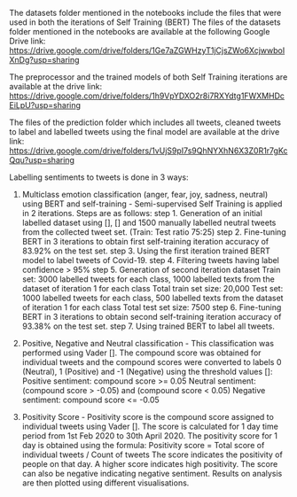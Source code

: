 The datasets folder mentioned in the notebooks include the files that were used in both the iterations of Self Training (BERT) 
The files of the datasets folder mentioned in the notebooks are available at the following Google Drive link: https://drive.google.com/drive/folders/1Ge7aZGWHzyT1jCjsZWo6XcjwwboIXnDg?usp=sharing

The preprocessor and the trained models of both Self Training iterations are available at the drive link: https://drive.google.com/drive/folders/1h9VpYDXO2r8i7RXYdtg1FWXMHDcEiLpU?usp=sharing

The files of the prediction folder which includes all tweets, cleaned tweets to label and labelled tweets using the final model are available at the drive link: https://drive.google.com/drive/folders/1vUjS9pI7s9QhNYXhN6X3Z0R1r7gKcQqu?usp=sharing

Labelling sentiments to tweets is done in 3 ways:
1. Multiclass emotion classification (anger, fear, joy, sadness, neutral) using BERT and self-training -
Semi-supervised Self Training is applied in 2 iterations.
Steps are as follows:
step 1. Generation of an initial labelled dataset using [], [] and 1500 manually labelled neutral tweets from the collected tweet set. (Train: Test ratio 75:25)
step 2. Fine-tuning BERT in 3 iterations to obtain first self-training iteration accuracy of 83.92% on the test set.
step 3. Using the first iteration trained BERT model to label tweets of Covid-19.
step 4. Filtering tweets having label confidence > 95%
step 5. Generation of second iteration dataset
Train set: 3000 labelled tweets for each class, 1000 labelled texts from the dataset of iteration 1 for each class
Total train set size: 20,000
Test set: 1000 labelled tweets for each class, 500 labelled texts from the dataset of iteration 1 for each class
Total test set size: 7500
step 6. Fine-tuning BERT in 3 iterations to obtain second self-training iteration accuracy of 93.38% on the test set.
step 7. Using trained BERT to label all tweets.
 
2. Positive, Negative and Neutral classification -
This classification was performed using Vader []. The compound score was obtained for 		individual tweets and the compound scores were converted to labels 0 (Neutral), 1 		(Positive) and -1 (Negative) using the threshold values []:
Positive sentiment: compound score >= 0.05
Neutral sentiment: (compound score > -0.05) and (compound score < 0.05)
Negative sentiment: compound score <= -0.05
 
3. Positivity Score -
Positivity score is the compound score assigned to individual tweets using Vader []. The 		score is calculated for 1 day time period from 1st Feb 2020 to 30th April 2020. The 		positivity score for 1 day is obtained using the formula:
Positivity score = Total score of individual tweets / Count of tweets
The score indicates the positivity of people on that day. A higher score indicates high 		positivity. The score can also be negative indicating negative sentiment.
Results on analysis are then plotted using different visualisations.
 



